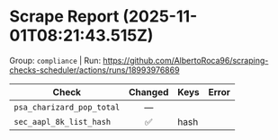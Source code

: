 # Scrape Report (2025-11-01T08:21:43.515Z)

Group: `compliance`  |  Run: https://github.com/AlbertoRoca96/scraping-checks-scheduler/actions/runs/18993976869

| Check | Changed | Keys | Error |
|---|:---:|:--|:--|
| `psa_charizard_pop_total` | — |  |  |
| `sec_aapl_8k_list_hash` | ✅ | hash |  |
